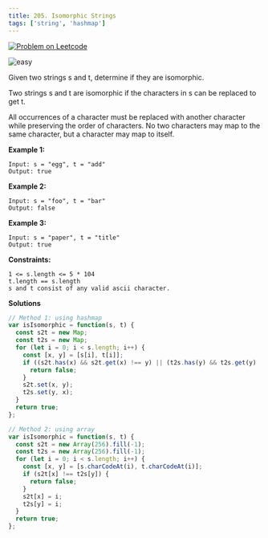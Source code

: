 ```yaml
---
title: 205. Isomorphic Strings
tags: ['string', 'hashmap']
---
```


[![Problem on Leetcode](https://img.shields.io/badge/leetcode-sign)](https://leetcode.com/problems/isomorphic-strings/)

![easy](https://img.shields.io/badge/Difficulty-Easy-brightgreen.svg)
<!-- ![medium](https://img.shields.io/badge/Difficulty-Medium-yellow.svg) -->
<!-- ![hard](https://img.shields.io/badge/Difficulty-Hard-red.svg) -->

Given two strings s and t, determine if they are isomorphic.

Two strings s and t are isomorphic if the characters in s can be replaced to get t.

All occurrences of a character must be replaced with another character while preserving the order of characters. No two characters may map to the same character, but a character may map to itself.



**Example 1:**

```
Input: s = "egg", t = "add"
Output: true
```

**Example 2:**
```
Input: s = "foo", t = "bar"
Output: false
```

**Example 3:**
```
Input: s = "paper", t = "title"
Output: true
```

**Constraints:**
```
1 <= s.length <= 5 * 104
t.length == s.length
s and t consist of any valid ascii character.
```

**Solutions**

```js
// Method 1: using hashmap
var isIsomorphic = function(s, t) {
  const s2t = new Map;
  const t2s = new Map;
  for (let i = 0; i < s.length; i++) {
    const [x, y] = [s[i], t[i]];
    if ((s2t.has(x) && s2t.get(x) !== y) || (t2s.has(y) && t2s.get(y) !== x)) {
      return false;
    }
    s2t.set(x, y);
    t2s.set(y, x);
  }
  return true;
};
```

```js
// Method 2: using array
var isIsomorphic = function(s, t) {
  const s2t = new Array(256).fill(-1);
  const t2s = new Array(256).fill(-1);
  for (let i = 0; i < s.length; i++) {
    const [x, y] = [s.charCodeAt(i), t.charCodeAt(i)];
    if (s2t[x] !== t2s[y]) {
      return false;
    }
    s2t[x] = i;
    t2s[y] = i;
  }
  return true;
};
```